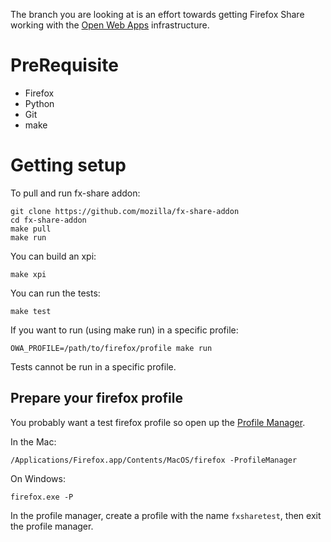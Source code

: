 The branch you are looking at is an effort towards getting Firefox Share working
with the [Open Web Apps](https://apps.mozillalabs.com/) infrastructure.

PreRequisite
===============

* Firefox
* Python
* Git
* make

Getting setup
=====================

To pull and run fx-share addon:
  
    git clone https://github.com/mozilla/fx-share-addon
    cd fx-share-addon
    make pull
    make run
  
You can build an xpi:

    make xpi
  
You can run the tests:

    make test
  

If you want to run (using make run) in a specific profile:

    OWA_PROFILE=/path/to/firefox/profile make run
  
Tests cannot be run in a specific profile.


Prepare your firefox profile
-----------------------------

You probably want a test firefox profile so open up the [Profile Manager](http://kb.mozillazine.org/Profile_manager).

In the Mac:

    /Applications/Firefox.app/Contents/MacOS/firefox -ProfileManager

On Windows:

    firefox.exe -P

In the profile manager, create a profile with the name `fxsharetest`, then exit the profile manager.
